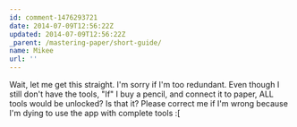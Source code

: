 ```yaml
---
id: comment-1476293721
date: 2014-07-09T12:56:22Z
updated: 2014-07-09T12:56:22Z
_parent: /mastering-paper/short-guide/
name: Mikee
url: ''
---
```


Wait, let me get this straight. I'm sorry if I'm too redundant. Even though I
still don't have the tools, "If" I buy a pencil, and connect it to paper, ALL
tools would be unlocked? Is that it? Please correct me if I'm wrong because I'm
dying to use the app with complete tools :[
